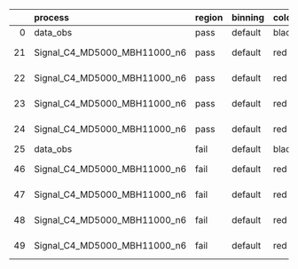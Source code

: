 |    | process                      | region   | binning   | color   | process_type   |   scale | variation   | source_filename                                                       | source_histname    | alias                        | title     |   combine_idx |     lnN |   shapes | syst_type   | direction   | variation_alias   |
|---:|:-----------------------------|:---------|:----------|:--------|:---------------|--------:|:------------|:----------------------------------------------------------------------|:-------------------|:-----------------------------|:----------|--------------:|--------:|---------:|:------------|:------------|:------------------|
|  0 | data_obs                     | pass     | default   | black   | DATA           |       1 | nominal     | ./histograms_for_2DAlphabet_v18//BH_Data.root                         | hpass              | Data                         | Data      |           nan | nan     |      nan | nan         | nan         | nan               |
| 21 | Signal_C4_MD5000_MBH11000_n6 | pass     | default   | red     | SIGNAL         |       1 | lumi        | ./histograms_for_2DAlphabet_v18//BH_Signal_C4_MD5000_MBH11000_n6.root | hpass              | Signal_C4_MD5000_MBH11000_n6 | BH signal |           nan |   1.016 |      nan | lnN         | nan         | nan               |
| 22 | Signal_C4_MD5000_MBH11000_n6 | pass     | default   | red     | SIGNAL         |       1 | SVM         | ./histograms_for_2DAlphabet_v18//BH_Signal_C4_MD5000_MBH11000_n6.root | hpass_SVMsyst_up   | Signal_C4_MD5000_MBH11000_n6 | BH signal |           nan | nan     |        1 | shapes      | Up          | SVMsyst           |
| 23 | Signal_C4_MD5000_MBH11000_n6 | pass     | default   | red     | SIGNAL         |       1 | SVM         | ./histograms_for_2DAlphabet_v18//BH_Signal_C4_MD5000_MBH11000_n6.root | hpass_SVMsyst_down | Signal_C4_MD5000_MBH11000_n6 | BH signal |           nan | nan     |        1 | shapes      | Down        | SVMsyst           |
| 24 | Signal_C4_MD5000_MBH11000_n6 | pass     | default   | red     | SIGNAL         |       1 | nominal     | ./histograms_for_2DAlphabet_v18//BH_Signal_C4_MD5000_MBH11000_n6.root | hpass              | Signal_C4_MD5000_MBH11000_n6 | BH signal |           nan | nan     |      nan | nan         | nan         | nan               |
| 25 | data_obs                     | fail     | default   | black   | DATA           |       1 | nominal     | ./histograms_for_2DAlphabet_v18//BH_Data.root                         | hfail              | Data                         | Data      |           nan | nan     |      nan | nan         | nan         | nan               |
| 46 | Signal_C4_MD5000_MBH11000_n6 | fail     | default   | red     | SIGNAL         |       1 | lumi        | ./histograms_for_2DAlphabet_v18//BH_Signal_C4_MD5000_MBH11000_n6.root | hfail              | Signal_C4_MD5000_MBH11000_n6 | BH signal |           nan |   1.016 |      nan | lnN         | nan         | nan               |
| 47 | Signal_C4_MD5000_MBH11000_n6 | fail     | default   | red     | SIGNAL         |       1 | SVM         | ./histograms_for_2DAlphabet_v18//BH_Signal_C4_MD5000_MBH11000_n6.root | hfail_SVMsyst_up   | Signal_C4_MD5000_MBH11000_n6 | BH signal |           nan | nan     |        1 | shapes      | Up          | SVMsyst           |
| 48 | Signal_C4_MD5000_MBH11000_n6 | fail     | default   | red     | SIGNAL         |       1 | SVM         | ./histograms_for_2DAlphabet_v18//BH_Signal_C4_MD5000_MBH11000_n6.root | hfail_SVMsyst_down | Signal_C4_MD5000_MBH11000_n6 | BH signal |           nan | nan     |        1 | shapes      | Down        | SVMsyst           |
| 49 | Signal_C4_MD5000_MBH11000_n6 | fail     | default   | red     | SIGNAL         |       1 | nominal     | ./histograms_for_2DAlphabet_v18//BH_Signal_C4_MD5000_MBH11000_n6.root | hfail              | Signal_C4_MD5000_MBH11000_n6 | BH signal |           nan | nan     |      nan | nan         | nan         | nan               |